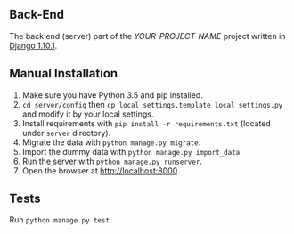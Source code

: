 ## Back-End
The back end (server) part of the _YOUR-PROJECT-NAME_ project written in [Django 1.10.1](https://www.djangoproject.com/).

## Manual Installation

1. Make sure you have Python 3.5 and pip installed.
2. `cd server/config` then `cp local_settings.template local_settings.py` and modify it by your local settings.
3. Install requirements with `pip install -r requirements.txt` (located under `server` directory).
4. Migrate the data with `python manage.py migrate`.
5. Import the dummy data with `python manage.py import_data`.
6. Run the server with `python manage.py runserver`.
7. Open the browser at [http://localhost:8000](http://localhost:8000).

## Tests

Run `python manage.py test`.
